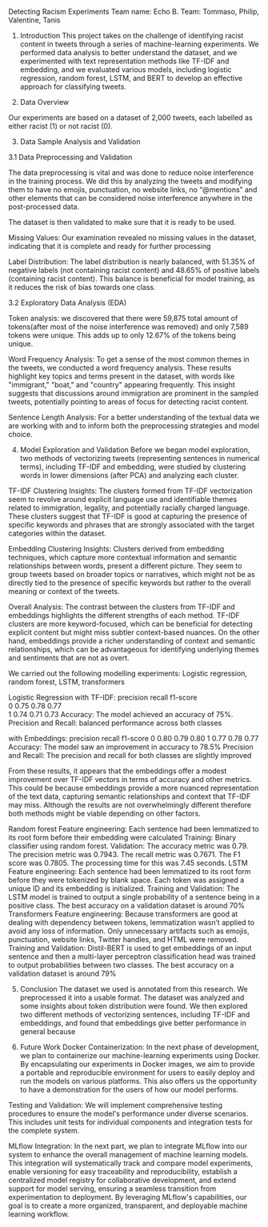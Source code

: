 
Detecting Racism Experiments
Team name: Echo B.
Team: Tommaso, Philip, Valentine, Tanis

1. Introduction
This project takes on the challenge of identifying racist content in tweets through a series of machine-learning experiments. We performed data analysis to better understand the dataset, and we experimented with text representation methods like TF-IDF and embedding, and we evaluated various models, including logistic regression, random forest, LSTM, and BERT to develop an effective approach for classifying tweets.

2. Data Overview

Our experiments are based on a dataset of 2,000 tweets, each labelled as either racist (1) or not racist (0).

3. Data Sample Analysis and Validation

3.1 Data Preprocessing and Validation

The data preprocessing is vital and was done to reduce noise interference in the training process. We did this by analyzing the tweets and modifying them to have no emojis, punctuation, no website links, no “@mentions” and other elements that can be considered noise interference anywhere in the post-processed data.

The dataset is then validated to make sure that it is ready to be used.

Missing Values: Our examination revealed no missing values in the dataset, indicating that it is complete and ready for further processing

Label Distribution: The label distribution is nearly balanced, with 51.35% of negative labels (not containing racist content) and 48.65% of positive labels (containing racist content). This balance is beneficial for model training, as it reduces the risk of bias towards one class.


3.2 Exploratory Data Analysis (EDA)

Token analysis: we discovered that there were 59,875 total amount of tokens(after most of the noise interference was removed) and only 7,589 tokens were unique. This adds up to only 12.67% of the tokens being unique. 

Word Frequency Analysis: To get a sense of the most common themes in the tweets, we conducted a word frequency analysis. These results highlight key topics and terms present in the dataset, with words like "immigrant," "boat," and "country" appearing frequently. This insight suggests that discussions around immigration are prominent in the sampled tweets, potentially pointing to areas of focus for detecting racist content.

Sentence Length Analysis: For a better understanding of the textual data we are working with and to inform both the preprocessing strategies and model choice. 

4. Model Exploration and Validation
Before we began model exploration, two methods of vectorizing tweets (representing sentences in numerical terms), including TF-IDF and embedding, were studied by clustering words in lower dimensions (after PCA) and analyzing each cluster.
 
TF-IDF Clustering Insights:
The clusters formed from TF-IDF vectorization seem to revolve around explicit language use and identifiable themes related to immigration, legality, and potentially racially charged language. These clusters suggest that TF-IDF is good at capturing the presence of specific keywords and phrases that are strongly associated with the target categories within the dataset.

Embedding Clustering Insights:
Clusters derived from embedding techniques, which capture more contextual information and semantic relationships between words, present a different picture. They seem to group tweets based on broader topics or narratives, which might not be as directly tied to the presence of specific keywords but rather to the overall meaning or context of the tweets.

Overall Analysis:
The contrast between the clusters from TF-IDF and embeddings highlights the different strengths of each method. TF-IDF clusters are more keyword-focused, which can be beneficial for detecting explicit content but might miss subtler context-based nuances. On the other hand, embeddings provide a richer understanding of context and semantic relationships, which can be advantageous for identifying underlying themes and sentiments that are not as overt.


We carried out the following modelling experiments: Logistic regression, random forest, LSTM, transformers

Logistic Regression
with TF-IDF:
              precision    recall  f1-score  
           0       0.75      0.78      0.77       
           1       0.74      0.71      0.73 
Accuracy: The model achieved an accuracy of 75%.
Precision and Recall: balanced performance across both classes

with Embeddings:
              precision    recall  f1-score 
           0       0.80      0.79      0.80
           1       0.77      0.78      0.77
Accuracy: The model saw an improvement in accuracy to 78.5% 
Precision and Recall: The precision and recall for both classes are slightly improved

From these results, it appears that the embeddings offer a modest improvement over TF-IDF vectors in terms of accuracy and other metrics. This could be because embeddings provide a more nuanced representation of the text data, capturing semantic relationships and context that TF-IDF may miss. Although the results are not overwhelmingly different therefore both methods might be viable depending on other factors.


Random forest
Feature engineering: Each sentence had been lemmatized to its root form before their embedding were calculated
Training: Binary classifier using random forest.
Validation: The accuracy metric was 0.79. The precision metric was 0.7943. The recall metric was 0.7671. The F1 score was 0.7805. The processing time for this was 7.45 seconds.
LSTM
Feature engineering: Each sentence had been lemmatized to its root form before they were tokenized by blank space. Each token was assigned a unique ID and its embedding is initialized. 
Training and Validation: The LSTM model is trained to output a single probability of a sentence being in a positive class. The best accuracy on a validation dataset is around 70%
Transformers
Feature engineering: Because transformers are good at dealing with dependency between tokens, lemmatization wasn’t applied to avoid any loss of information. Only unnecessary artifacts such as emojis, punctuation, website links, Twitter handles, and HTML were removed.
Training and Validation: Distil-BERT is used to get embeddings of an input sentence and then a multi-layer perceptron classification head was trained to output probabilities between two classes. The best accuracy on a validation dataset is around  79%


5. Conclusion
The dataset we used is annotated from this research. We preprocessed it into a usable format. The dataset was analyzed and some insights about token distribution were found. We then explored two different methods of vectorizing sentences, including TF-IDF and embeddings, and found that embeddings give better performance in general because 

 
6. Future Work
Docker Containerization: 
In the next phase of development, we plan to containerize our machine-learning experiments using Docker. By encapsulating our experiments in Docker images, we aim to provide a portable and reproducible environment for users to easily deploy and run the models on various platforms. This also offers us the opportunity to have a demonstration for the users of how our model performs.

Testing and Validation:
We will implement comprehensive testing procedures to ensure the model's performance under diverse scenarios. This includes unit tests for individual components and integration tests for the complete system.

MLflow Integration:
In the next part, we plan to integrate MLflow into our system to enhance the overall management of machine learning models. This integration will systematically track and compare model experiments, enable versioning for easy traceability and reproducibility, establish a centralized model registry for collaborative development, and extend support for model serving, ensuring a seamless transition from experimentation to deployment. By leveraging MLflow's capabilities, our goal is to create a more organized, transparent, and deployable machine learning workflow.


